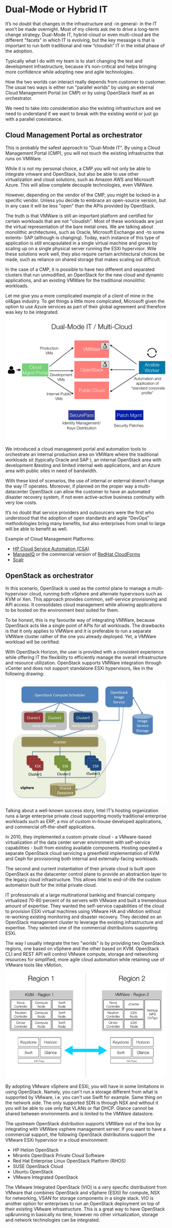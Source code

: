 # Dual-Mode or Hybrid IT

It’s no doubt that changes in the infrastructure and -in general- in the IT won’t be made overnight. Most of my clients ask me to drive a long-term change strategy. Dual-Mode IT, hybrid-cloud or even multi-cloud are the different "facets" in which IT is evolving, but the key mesasge is that is important to run both traditional and new “cloudish” IT in the initial phase of the adoption.

Typically what I do with my team is to start changing the test and development infrastructure, because it’s non-critical and helps bringing more confidence while adopting new and agile technologies.

How the two worlds can interact really depends from customer to customer.
The usual two ways is either run "parallel worlds" by using an external Cloud Management Portal (or CMP) or by using OpenStack itself as an orchestrator.

We need to take into consideration also the existing infrastructure and we need to understand if we want to break with the existing world or just go with a parallel coexistance.

## Cloud Management Portal as orchestrator

This is probably the safest approach to "Dual-Mode IT". By using a Cloud Management Portal (CMP), you will not touch the existing infrastructre that runs on VMWare.

While it is not my personal choice, a CMP you will not only be able to integrate vmware and OpenStack, but also be able to use other virtualization and cloud solutions, such as Amazon AWS and Microsoft Azure. This will allow complete decouple technologies, even VMWare.

However, depending on the vendor of the CMP, you might be locked-in a specific vendor. Unless you decide to embrace an open-source version, but in any case it will be less "open" than the APIs provided by OpenStack.

The truth is that VMWare is still an important platform and certified for certain workloads that are not "cloudish". Most of these workloads are just the virtual representation of the bare metal ones. We are talking about monolithic architectures, such as Oracle, Microsoft Exchange and -to some extents- SAP (although is changing). Today, each instance of this type of application is still encapsulated in a single virtual machine and grows by scaling up on a single physical server running the ESXi hypervisor. Wile these solutions work well, they also require certain architectural choices be made, such as reliance on shared storage that makes scaling out difficult.

In the case of a CMP, it is possible to have two different and separated clusters that run unmodified, an OpenStack for the new cloud and dynamic applications, and an existing VMWare for the traditional monolithic workloads.

Let me give you a more complicated example of a client of mine in the oil&gas industry. To get things a little more complcated, Microsoft given the option to use Azure services as part of their global agreement and therefore was key to be integrated.

![](images/hybrid_dualmode_it.jpg)

We introduced a cloud management portal and automation tools to orchestrate an internal production area on VMWare where the traditional workloads sit (typically Oracle and SAP ), an internal OpenStack area with development &testing and limited internal web applications, and an Azure area with public sites in need of bandwidth.

With these kind of scenarios, the use of internal or external doesn’t change the way IT operates. Moreover, if planned on the proper way a multi-datacenter OpenStack can allow the customer to have an automated disaster recovery system, if not even active-active business continuity with very low costs.

It’s no doubt that service providers and outsourcers were the first who understood that the adoption of open standards and agile "DevOps" methodologies bring many benefits, but also enterprises from small to large will be able to benefit as well.

Example of Cloud Management Platforms:

* [HP Cloud Service Automation (CSA)](http://www8.hp.com/us/en/software-solutions/cloud-service-automation/)
* [ManageIQ](http://manageiq.org/) or the commercial version of [RedHat CloudForms](https://www.redhat.com/en/technologies/cloud-computing/cloudforms)
* [Scalr](http://www.scalr.com/)


## OpenStack as orchestrator

In this scenario, OpenStack is used as the control plane to manage a multi-hypervisor cloud, running both vSphere and alternate hypervisors such as KVM or Xen. This approach provides common, self-service provisioning and API access. It consolidates cloud management while allowing applications to be hosted on the environment best suited for them. 

To be honest, this is my favourite way of integrating VMWare, because OpenStack acts like a single point of APIs for all workloads. The drawbacks is that it only applies to VMWare and it is preferable to run a separate VMWare cluster rather of the one you already deployed. Yet, a VMWare workload will be certified.

With OpenStack Horizon, the user is provided with a consistent experience  while offering IT the flexibility to efficiently manage the overall infrastructure and resource utilization. OpenStack supports VMWare integration through vCenter and does not support standalone ESXi hypervisors, like in the following drawing:

![](images/vmware-nova-driver-architecture.jpg)

Talking about a well-known success story, Intel IT’s hosting organization runs a large enterprise private cloud supporting mostly traditional enterprise workloads such as ERP, a mix of custom in-house developed applications, and commercial off-the-shelf applications. 

In 2010, they implemented a custom private cloud - a VMware-based virtualization of the data center server environment with self-service capabilities - built from existing available components. Hosting operated a separate OpenStack cloud servicing a greenfield implementation of KVM and Ceph for provisioning both internal and externally-facing workloads.

The second and current instantiation of their private cloud is built upon OpenStack as the datacenter control plane to provide an abstraction layer to the legacy cloud infrastructure. This allows Intel to end-of-life the custom automation built for the initial private cloud.

IT professionals at a large multinational banking and financial company virtualized 70-80 percent of its servers with VMware and built a tremendous amount of expertise. They wanted the self-service capabilities of the cloud to provision ESXi virtual machines using VMware HA and vMotion without re-working existing monitoring and disaster recovery.
They decided on an OpenStack management cluster to leverage the existing infrastructure and expertise. They selected one of the commercial distributions supporting ESXi.

The way I usually integrate the two "worlds" is by providing two OpenStack regions, one based on vSphere and the other based on KVM. OpenStack CLI and REST API will control VMware compute, storage and networking resources for simplified, more agile cloud automation while retaining use of VMware tools like vMotion. 

![](images/vmware_multiregion.png)

By adopting VMware vSphere and ESXi, you will have in some limitations in using OpenStack. Namely, you can't run a storage different from what is supported by VMware, i.e. you can't use Swift for example. Same thing on the network side. The only supported SDN is through NSX and without it you will be able to use only flat VLANs or flat DHCP. Glance cannot be shared between environments and is limited to the VMWare datastore.

The upstream OpenStack distribution supports VMWare out of the box by integrating with VMWare vsphere management server. If you want to have a commercial support, the following OpenStack distributions support the VMware ESXi hypervisor in a cloud environment:

* HP Helion OpenStack
* Mirantis OpenStack Private Cloud Software
* Red Hat Enterprise Linux OpenStack Platform (RHOS)
* SUSE OpenStack Cloud
* Ubuntu OpenStack
* VMware Integrated OpenStack

The VMware Integrated OpenStack (VIO) is a very specific distributiont from VMware that combines OpenStack and vSphere (ESXi) for compute, NSX for networking, VSAN for storage components in a single stack. VIO is another option for enterprises to run an OpenStack deployment on top of their existing VMware infrastructure. This is a great way to have OpenStack up&running in basically no time, however no other virtualization, storage and network technologies can be integrated.




